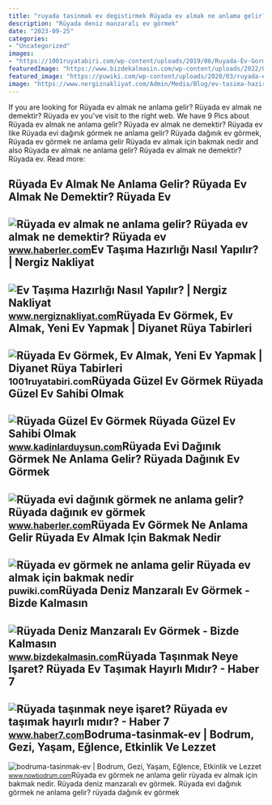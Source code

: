 ```yaml
---
title: "ruyada tasinmak ev degistirmek Rüyada ev almak ne anlama gelir? rüyada ev almak ne demektir? rüyada ev"
description: "Rüyada deniz manzaralı ev görmek"
date: "2023-09-25"
categories:
- "Uncategorized"
images:
- "https://1001ruyatabiri.com/wp-content/uploads/2019/06/Ruyada-Ev-Gormek-Ruyada-Guzel-Yeni-Temiz-Buyuk-Ev-Gormek-768x432.jpg"
featuredImage: "https://www.bizdekalmasin.com/wp-content/uploads/2022/07/Ruyada-Deniz-Manzarali-Eve-Tasinmak-1024x576.jpg"
featured_image: "https://puwiki.com/wp-content/uploads/2020/03/ruyada-ev-gormek-ne-anlama-gelir-ruyada-ev-almak-icin-bakmak-nedir.jpg"
image: "https://www.nergiznakliyat.com/Admin/Media/Blog/ev-tasima-hazirligi-nasil-yapilir.jpg"
---
```


If you are looking for Rüyada ev almak ne anlama gelir? Rüyada ev almak ne demektir? Rüyada ev you've visit to the right web. We have 9 Pics about Rüyada ev almak ne anlama gelir? Rüyada ev almak ne demektir? Rüyada ev like Rüyada evi dağınık görmek ne anlama gelir? Rüyada dağınık ev görmek, Rüyada ev görmek ne anlama gelir Rüyada ev almak için bakmak nedir and also Rüyada ev almak ne anlama gelir? Rüyada ev almak ne demektir? Rüyada ev. Read more:

Rüyada Ev Almak Ne Anlama Gelir? Rüyada Ev Almak Ne Demektir? Rüyada Ev
-----------------------------------------------------------------------

 ![Rüyada ev almak ne anlama gelir? Rüyada ev almak ne demektir? Rüyada ev](https://i.hbrcdn.com/haber/2020/09/17/ruyada-ev-almak-ne-anlama-gelir-ruyada-ev-almak-13606550_3087_m.jpg) <small>www.haberler.com</small>Ev Taşıma Hazırlığı Nasıl Yapılır? | Nergiz Nakliyat
----------------------------------------------------

 ![Ev Taşıma Hazırlığı Nasıl Yapılır? | Nergiz Nakliyat](https://www.nergiznakliyat.com/Admin/Media/Blog/ev-tasima-hazirligi-nasil-yapilir.jpg) <small>www.nergiznakliyat.com</small>Rüyada Ev Görmek, Ev Almak, Yeni Ev Yapmak | Diyanet Rüya Tabirleri
-------------------------------------------------------------------

 ![Rüyada Ev Görmek, Ev Almak, Yeni Ev Yapmak | Diyanet Rüya Tabirleri](https://1001ruyatabiri.com/wp-content/uploads/2019/06/Ruyada-Ev-Gormek-Ruyada-Guzel-Yeni-Temiz-Buyuk-Ev-Gormek-768x432.jpg) <small>1001ruyatabiri.com</small>Rüyada Güzel Ev Görmek Rüyada Güzel Ev Sahibi Olmak
---------------------------------------------------

 ![Rüyada Güzel Ev Görmek Rüyada Güzel Ev Sahibi Olmak](https://www.kadinlarduysun.com/wp-content/uploads/2017/02/ruyada-guzel-ev-gormek.jpg) <small>www.kadinlarduysun.com</small>Rüyada Evi Dağınık Görmek Ne Anlama Gelir? Rüyada Dağınık Ev Görmek
-------------------------------------------------------------------

 ![Rüyada evi dağınık görmek ne anlama gelir? Rüyada dağınık ev görmek](https://i.hbrcdn.com/haber/2021/10/05/haberler-ruyada-evi-daginik-gormek-ne-anlama-gelir-ruyada-14440016_7133_amp.jpg) <small>www.haberler.com</small>Rüyada Ev Görmek Ne Anlama Gelir Rüyada Ev Almak Için Bakmak Nedir
------------------------------------------------------------------

 ![Rüyada ev görmek ne anlama gelir Rüyada ev almak için bakmak nedir](https://puwiki.com/wp-content/uploads/2020/03/ruyada-ev-gormek-ne-anlama-gelir-ruyada-ev-almak-icin-bakmak-nedir.jpg) <small>puwiki.com</small>Rüyada Deniz Manzaralı Ev Görmek - Bizde Kalmasın
-------------------------------------------------

 ![Rüyada Deniz Manzaralı Ev Görmek - Bizde Kalmasın](https://www.bizdekalmasin.com/wp-content/uploads/2022/07/Ruyada-Deniz-Manzarali-Eve-Tasinmak-1024x576.jpg) <small>www.bizdekalmasin.com</small>Rüyada Taşınmak Neye Işaret? Rüyada Ev Taşımak Hayırlı Mıdır? - Haber 7
-----------------------------------------------------------------------

 ![Rüyada taşınmak neye işaret? Rüyada ev taşımak hayırlı mıdır? - Haber 7](https://i12.haber7.net/haber/haber7/og_image/2022/25/ruyada_tasinmak_neye_isaret_ruyada_ev_tasimak_hayirli_midir_1655964963_7974.jpg) <small>www.haber7.com</small>Bodruma-tasinmak-ev | Bodrum, Gezi, Yaşam, Eğlence, Etkinlik Ve Lezzet
----------------------------------------------------------------------

 ![bodruma-tasinmak-ev | Bodrum, Gezi, Yaşam, Eğlence, Etkinlik ve Lezzet](https://www.nowbodrum.com/wp-content/uploads/bodruma-tasinmak-ev.jpg) <small>www.nowbodrum.com</small>Rüyada ev görmek ne anlama gelir rüyada ev almak için bakmak nedir. Rüyada deniz manzaralı ev görmek. Rüyada evi dağınık görmek ne anlama gelir? rüyada dağınık ev görmek
